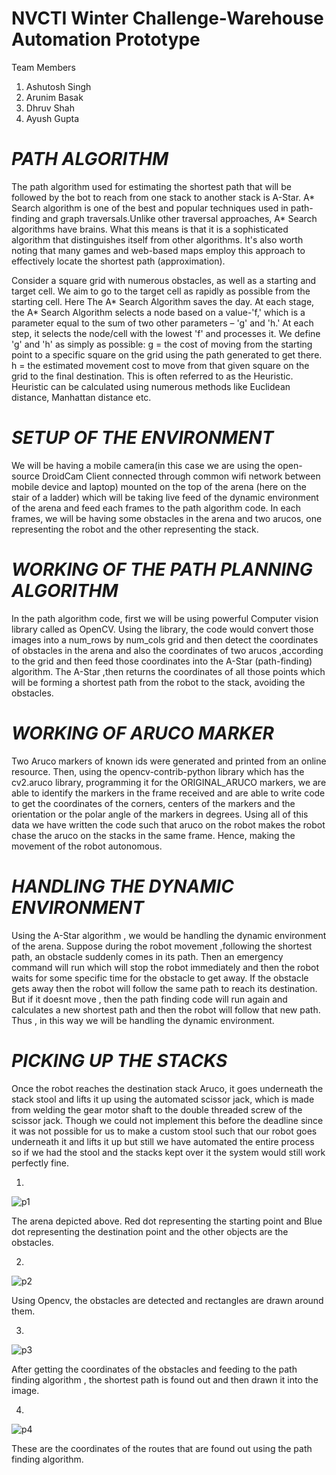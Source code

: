 # NVCTI Winter Challenge-Warehouse Automation Prototype

Team Members
1. Ashutosh Singh
2. Arunim Basak
3. Dhruv Shah
4. Ayush Gupta
# *PATH ALGORITHM*

The path algorithm used for estimating the shortest path that will be followed by the bot to reach from one stack to another stack is A-Star.
A* Search algorithm is one of the best and popular techniques used in path-finding and graph traversals.Unlike other traversal approaches, A* Search algorithms have brains. What this means is that it is a sophisticated algorithm that distinguishes itself from other algorithms. 
It's also worth noting that many games and web-based maps employ this approach to effectively locate the shortest path (approximation).

Consider a square grid with numerous obstacles, as well as a starting and target cell. We aim to go to the target cell as rapidly as possible from the starting cell. Here The A* Search Algorithm saves the day.
At each stage, the A* Search Algorithm selects a node based on a value-'f,' which is a parameter equal to the sum of two other parameters – 'g' and 'h.' At each step, it selects the node/cell with the lowest 'f' and processes it.
We define 'g' and 'h' as simply as possible: 
g = the cost of moving from the starting point to a specific square on the grid using the path generated to get there.
h = the estimated movement cost to move from that given square on the grid to the final destination. This is often referred to as the Heuristic. Heuristic can be calculated using numerous methods like Euclidean distance, Manhattan distance etc.

# *SETUP OF THE ENVIRONMENT*

We will be having a mobile camera(in this case we are using the open-source DroidCam Client connected through common wifi network between mobile device and laptop) mounted on the top of the arena (here on the stair of a ladder) which will be taking live feed of the dynamic environment of the arena and feed each frames to the path algorithm code. In each frames, we will be having some obstacles in the arena and two arucos, one representing the robot and the other representing the stack.

# *WORKING OF THE PATH PLANNING ALGORITHM*

In the path algorithm code, first we will be using powerful Computer vision library called as OpenCV. Using the library,
the code would convert those images into a num_rows by num_cols grid and then detect the coordinates of obstacles in the arena and also the coordinates of two arucos ,according to the grid and then feed those coordinates into the A-Star (path-finding) algorithm. The A-Star ,then returns the coordinates of all those points which will be forming a shortest path from the robot to the stack, avoiding the obstacles.

# *WORKING OF ARUCO MARKER*

Two Aruco markers of known ids were generated and printed from an online resource. Then, using the opencv-contrib-python library which has the cv2.aruco library, programming it for the ORIGINAL_ARUCO markers, we are able to identify the markers in the frame received and are able to write code to get the coordinates of the corners, centers of the markers and the orientation or the polar angle of the markers in degrees. Using all of this data we have written the code such that aruco on the robot makes the robot chase the aruco on the stacks in the same frame. Hence, making the movement of the robot autonomous.

# *HANDLING THE DYNAMIC ENVIRONMENT*

Using the A-Star algorithm , we would be handling the dynamic environment of the arena. Suppose during the robot movement ,following the shortest path, an obstacle suddenly comes in its path.
Then an emergency command will run which will stop the robot immediately and then the robot waits for some specific time for the obstacle to get away. If the obstacle gets away then the robot will follow the same path to reach its destination. But if it doesnt move , then the path finding code will run again and calculates a new shortest path and then the robot will follow that new path. Thus , in this way we will be handling the dynamic environment. 

# *PICKING UP THE STACKS*
Once the robot reaches the destination stack Aruco, it goes underneath the stack stool and lifts it up using the automated scissor jack, which is made from welding the gear motor shaft to the double threaded screw of the scissor jack. Though we could not implement this before the deadline since it was not possible for us to make a custom stool such that our robot goes underneath it and lifts it up but still we have automated the entire process so if we had the stool and the stacks kept over it the system would still work perfectly fine.


1. 
  ![p1](https://user-images.githubusercontent.com/96870948/168494970-9ce14182-3b30-4502-b7bd-4468c915e881.png)

The arena depicted above. Red dot representing the starting point and Blue dot representing the destination point and the other objects are the obstacles.



2. 
  ![p2](https://user-images.githubusercontent.com/96870948/168494995-21a272da-ee06-47d3-bd64-134ad73f6df9.png)

Using Opencv, the obstacles are detected and rectangles are drawn around them.



3. 
  ![p3](https://user-images.githubusercontent.com/96870948/168495013-76d2fe3a-287a-4e45-959e-4df1dd9e8833.png)

After getting the coordinates of the obstacles and feeding to the path finding algorithm , the shortest path is found out and then drawn it into the image.



4. 
  ![p4](https://user-images.githubusercontent.com/96870948/168495026-34cc66cd-3565-4044-a68c-b4742e3d30e2.png)

These are the coordinates of the routes that are found out using the path finding algorithm.

